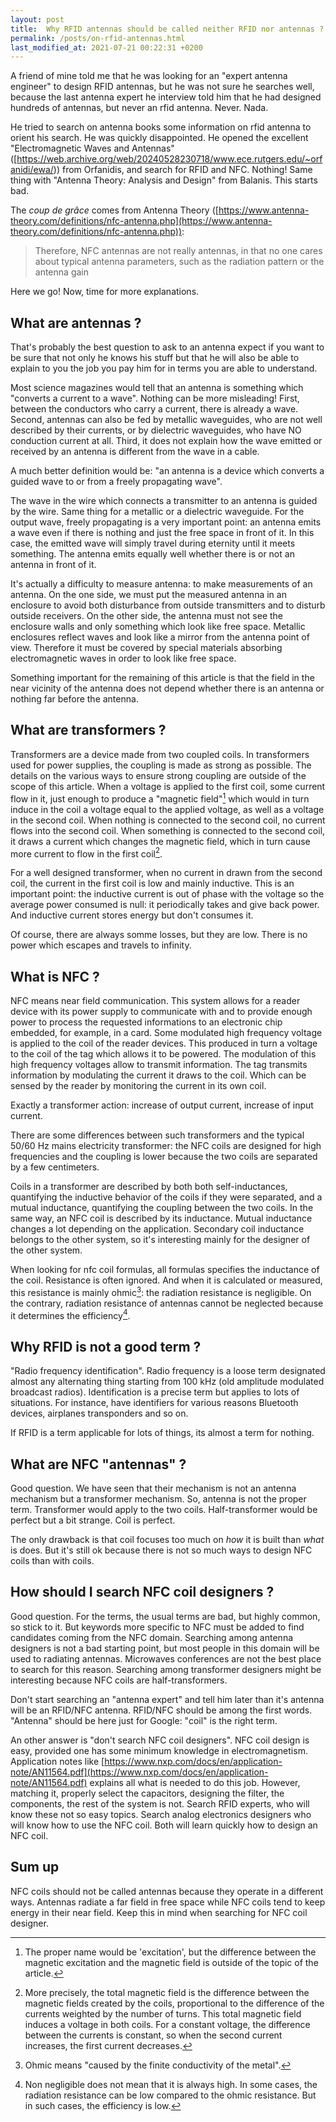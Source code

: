 ```yaml
---
layout: post
title:  Why RFID antennas should be called neither RFID nor antennas ?
permalink: /posts/on-rfid-antennas.html
last_modified_at: 2021-07-21 00:22:31 +0200
---
```


A friend of mine told me that he was looking for an "expert antenna engineer" to design RFID antennas, but he was not sure he searches well, because the last antenna expert he interview told him that he had designed hundreds of antennas, but never an rfid antenna. Never. Nada.

He tried to search on antenna books some information on rfid antenna to orient his search. He was quickly disappointed. He opened the excellent "Electromagnetic Waves and Antennas" ([https://web.archive.org/web/20240528230718/www.ece.rutgers.edu/~orfanidi/ewa/)) from Orfanidis, and search for RFID and NFC. Nothing! Same thing with "Antenna Theory: Analysis and Design" from Balanis. This starts bad.

The *coup de grâce* comes from Antenna Theory ([https://www.antenna-theory.com/definitions/nfc-antenna.php](https://www.antenna-theory.com/definitions/nfc-antenna.php)):

> Therefore, NFC antennas are not really antennas, in that no one cares about typical antenna parameters, such as the radiation pattern or the antenna gain

Here we go! Now, time for more explanations.

## What are antennas ?

That's probably the best question to ask to an antenna expect if you want to be sure that not only he knows his stuff but that he will also be able to explain to you the job you pay him for in terms you are able to understand.

Most science magazines would tell that an antenna is something which "converts a current to a wave". Nothing can be more misleading! First, between the conductors who carry a current, there is already a wave. Second, antennas can also be fed by metallic waveguides, who are not well described by their currents, or by dielectric waveguides, who have NO conduction current at all. Third, it does not explain how the wave emitted or received by an antenna is different from the wave in a cable.

A much better definition would be: "an antenna is a device which converts a guided wave to or from a freely propagating wave".

The wave in the wire which connects a transmitter to an antenna is guided by the wire. Same thing for a metallic or a dielectric waveguide. For the output wave, freely propagating is a very important point: an antenna emits a wave even if there is nothing and just the free space in front of it. In this case, the emitted wave will simply travel during eternity until it meets something. The antenna emits equally well whether there is or not an antenna in front of it.

It's actually a difficulty to measure antenna: to make measurements of an antenna. On the one side, we must put the measured antenna in an enclosure to avoid both disturbance from outside transmitters and to disturb outside receivers. On the other side, the antenna must not see the enclosure walls and only something which look like free space. Metallic enclosures reflect waves and look like a mirror from the antenna point of view. Therefore it must be covered by special materials absorbing electromagnetic waves in order to look like free space.

Something important for the remaining of this article is that the field in the near vicinity of the antenna does not depend whether there is an antenna or nothing far before the antenna.

## What are transformers ?

Transformers are a device made from two coupled coils. In transformers used for power supplies, the coupling is made as strong as possible. The details on the various ways to ensure strong coupling are outside of the scope of this article. When a voltage is applied to the first coil, some current flow in it, just enough to produce a "magnetic field"[^1] which would in turn induce in the coil a voltage equal to the applied voltage, as well as a voltage in the second coil. When nothing is connected to the second coil, no current flows into the second coil. When something is connected to the second coil, it draws a current which changes the magnetic field, which in turn cause more current to flow in the first coil[^2].

For a well designed transformer, when no current in drawn from the second coil, the current in the first coil is low and mainly inductive. This is an important point: the inductive current is out of phase with the voltage so the average power consumed is null: it periodically takes and give back power. And inductive current stores energy but don't consumes it.

Of course, there are always somme losses, but they are low. There is no power which escapes and travels to infinity.

## What is NFC ?

NFC means near field communication. This system allows for a reader device with its power supply to communicate with and to provide enough power to process the requested informations to an electronic chip embedded, for example, in a card. Some modulated high frequency voltage is applied to the coil of the reader devices. This produced in turn a voltage to the coil of the tag which allows it to be powered. The modulation of this high frequency voltages allow to transmit information. The tag transmits information by modulating the current it draws to the coil. Which can be sensed by the reader by monitoring the current in its own coil.

Exactly a transformer action: increase of output current, increase of input current.

There are some differences between such transformers and the typical 50/60 Hz mains electricity transformer: the NFC coils are designed for high frequencies and the coupling is lower because the two coils are separated by a few centimeters.

Coils in a transformer are described by both both self-inductances, quantifying the inductive behavior of the coils if they were separated, and a mutual inductance, quantifying the coupling between the two coils. In the same way, an NFC coil is described by its inductance. Mutual inductance changes a lot depending on the application. Secondary coil inductance belongs to the other system, so it's interesting mainly for the designer of the other system.

When looking for nfc coil formulas, all formulas specifies the inductance of the coil. Resistance is often ignored. And when it is calculated or measured, this resistance is mainly ohmic[^3]: the radiation resistance is negligible. On the contrary, radiation resistance of antennas cannot be neglected because it determines the efficiency[^4].

## Why RFID is not a good term ?

"Radio frequency identification". Radio frequency is a loose term designated almost any alternating thing starting from 100 kHz (old amplitude modulated broadcast radios). Identification is a precise term but applies to lots of situations. For instance, have identifiers for various reasons Bluetooth devices, airplanes transponders and so on.

If RFID is a term applicable for lots of things, its almost a term for nothing.

## What are NFC "antennas" ?

Good question. We have seen that their mechanism is not an antenna mechanism but a transformer mechanism. So, antenna is not the proper term. Transformer would apply to the two coils. Half-transformer would be perfect but a bit strange. Coil is perfect.

The only drawback is that coil focuses too much on *how* it is built than *what* is does. But it's still ok because there is not so much ways to design NFC coils than with coils.

## How should I search NFC coil designers ?

Good question. For the terms, the usual terms are bad, but highly common, so stick to it. But keywords more specific to NFC must be added to find candidates coming from the NFC domain. Searching among antenna designers is not a bad starting point, but most people in this domain will be used to radiating antennas. Microwaves conferences are not the best place to search for this reason. Searching among transformer designers might be interesting because NFC coils are half-transformers.

Don't start searching an "antenna expert" and tell him later than it's antenna will be an RFID/NFC antenna. RFID/NFC should be among the first words. "Antenna" should be here just for Google: "coil" is the right term.

An other answer is "don't search NFC coil designers". NFC coil design is easy, provided one has some minimum knowledge in electromagnetism. Application notes like [https://www.nxp.com/docs/en/application-note/AN11564.pdf](https://www.nxp.com/docs/en/application-note/AN11564.pdf) explains all what is needed to do this job. However, matching it, properly select the capacitors, designing the filter, the components, the rest of the system is not. Search RFID experts, who will know these not so easy topics. Search analog electronics designers who will know how to use the NFC coil. Both will learn quickly how to design an NFC coil.

## Sum up

NFC coils should not be called antennas because they operate in a different ways. Antennas radiate a far field in free space while NFC coils tend to keep energy in their near field. Keep this in mind when searching for NFC coil designer.

[^1]: The proper name would be 'excitation', but the difference between the magnetic excitation and the magnetic field is outside of the topic of the article.

[^2]: More precisely, the total magnetic field is the difference between the magnetic fields created by the coils, proportional to the difference of the currents weighted by the number of turns. This total magnetic field induces a voltage in both coils. For a constant voltage, the difference between the currents is constant, so when the second current increases, the first current decreases.

[^3]: Ohmic means "caused by the finite conductivity of the metal".

[^4]: Non negligible does not mean that it is always high. In some cases, the radiation resistance can be low compared to the ohmic resistance. But in such cases, the efficiency is low.
